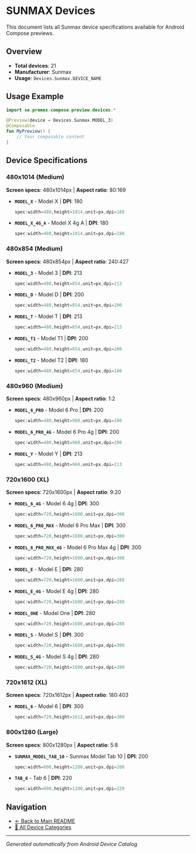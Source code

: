 # SUNMAX Devices

This document lists all Sunmax device specifications available for Android Compose previews.

## Overview

- **Total devices**: 21
- **Manufacturer**: Sunmax
- **Usage**: `Devices.Sunmax.DEVICE_NAME`

## Usage Example

```kotlin
import se.premex.compose.preview.devices.*

@Preview(device = Devices.Sunmax.MODEL_3)
@Composable
fun MyPreview() {
    // Your composable content
}
```

## Device Specifications

### 480x1014 (Medium)

**Screen specs**: 480x1014px | **Aspect ratio**: 80:169

- **`MODEL_X`** - Model X | **DPI**: 180
  ```kotlin
  spec:width=480,height=1014,unit=px,dpi=180
  ```

- **`MODEL_X_4G_A`** - Model X 4g A | **DPI**: 180
  ```kotlin
  spec:width=480,height=1014,unit=px,dpi=180
  ```

### 480x854 (Medium)

**Screen specs**: 480x854px | **Aspect ratio**: 240:427

- **`MODEL_3`** - Model 3 | **DPI**: 213
  ```kotlin
  spec:width=480,height=854,unit=px,dpi=213
  ```

- **`MODEL_D`** - Model D | **DPI**: 200
  ```kotlin
  spec:width=480,height=854,unit=px,dpi=200
  ```

- **`MODEL_T`** - Model T | **DPI**: 213
  ```kotlin
  spec:width=480,height=854,unit=px,dpi=213
  ```

- **`MODEL_T1`** - Model T1 | **DPI**: 200
  ```kotlin
  spec:width=480,height=854,unit=px,dpi=200
  ```

- **`MODEL_T2`** - Model T2 | **DPI**: 180
  ```kotlin
  spec:width=480,height=854,unit=px,dpi=180
  ```

### 480x960 (Medium)

**Screen specs**: 480x960px | **Aspect ratio**: 1:2

- **`MODEL_6_PRO`** - Model 6 Pro | **DPI**: 200
  ```kotlin
  spec:width=480,height=960,unit=px,dpi=200
  ```

- **`MODEL_6_PRO_4G`** - Model 6 Pro 4g | **DPI**: 200
  ```kotlin
  spec:width=480,height=960,unit=px,dpi=200
  ```

- **`MODEL_Y`** - Model Y | **DPI**: 213
  ```kotlin
  spec:width=480,height=960,unit=px,dpi=213
  ```

### 720x1600 (XL)

**Screen specs**: 720x1600px | **Aspect ratio**: 9:20

- **`MODEL_6_4G`** - Model 6 4g | **DPI**: 300
  ```kotlin
  spec:width=720,height=1600,unit=px,dpi=300
  ```

- **`MODEL_6_PRO_MAX`** - Model 6 Pro Max | **DPI**: 300
  ```kotlin
  spec:width=720,height=1600,unit=px,dpi=300
  ```

- **`MODEL_6_PRO_MAX_4G`** - Model 6 Pro Max 4g | **DPI**: 300
  ```kotlin
  spec:width=720,height=1600,unit=px,dpi=300
  ```

- **`MODEL_E`** - Model E | **DPI**: 280
  ```kotlin
  spec:width=720,height=1600,unit=px,dpi=280
  ```

- **`MODEL_E_4G`** - Model E 4g | **DPI**: 280
  ```kotlin
  spec:width=720,height=1600,unit=px,dpi=280
  ```

- **`MODEL_ONE`** - Model One | **DPI**: 280
  ```kotlin
  spec:width=720,height=1600,unit=px,dpi=280
  ```

- **`MODEL_S`** - Model S | **DPI**: 300
  ```kotlin
  spec:width=720,height=1600,unit=px,dpi=300
  ```

- **`MODEL_S_4G`** - Model S 4g | **DPI**: 280
  ```kotlin
  spec:width=720,height=1600,unit=px,dpi=280
  ```

### 720x1612 (XL)

**Screen specs**: 720x1612px | **Aspect ratio**: 180:403

- **`MODEL_6`** - Model 6 | **DPI**: 300
  ```kotlin
  spec:width=720,height=1612,unit=px,dpi=300
  ```

### 800x1280 (Large)

**Screen specs**: 800x1280px | **Aspect ratio**: 5:8

- **`SUNMAX_MODEL_TAB_10`** - Sunmax Model Tab 10 | **DPI**: 200
  ```kotlin
  spec:width=800,height=1280,unit=px,dpi=200
  ```

- **`TAB_6`** - Tab 6 | **DPI**: 220
  ```kotlin
  spec:width=800,height=1280,unit=px,dpi=220
  ```

## Navigation

- [← Back to Main README](../../README.md)
- [📱 All Device Categories](../README.md)

---
*Generated automatically from Android Device Catalog*
